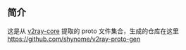 
## 简介

这是从 [v2ray-core](https://github.com/v2ray/v2ray-core) 提取的 proto 文件集合，生成的仓库在这里
https://github.com/shynome/v2ray-proto-gen

